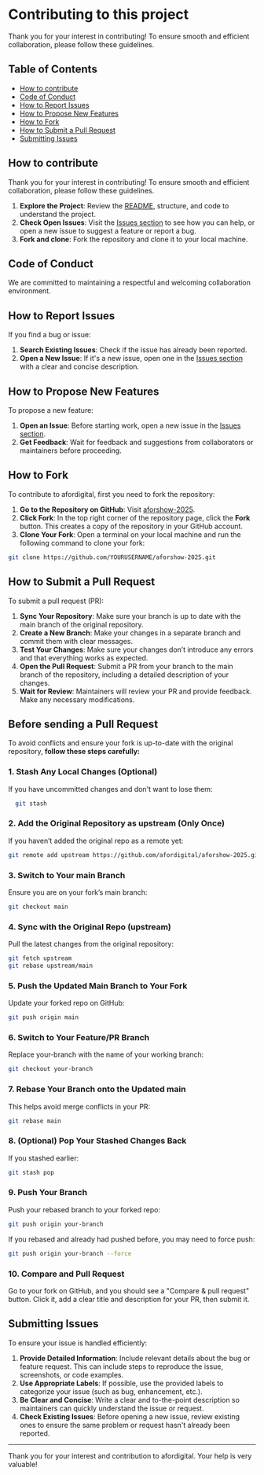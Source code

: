 # Contributing to this project

Thank you for your interest in contributing! To ensure smooth and efficient collaboration, please follow these guidelines.

## Table of Contents

- [How to contribute](#-how-to-contribute)
- [Code of Conduct](#-code-of-conduct)
- [How to Report Issues](#-how-to-report-issues)
- [How to Propose New Features](#-how-to-propose-new-features)
- [How to Fork](#-how-to-fork)
- [How to Submit a Pull Request](#-how-to-submit-a-pull-request)
- [Submitting Issues](#-submitting-issues)

## How to contribute

Thank you for your interest in contributing! To ensure smooth and efficient collaboration, please follow these guidelines.

1. **Explore the Project**: Review the [README](./README.md), structure, and code to understand the project.
2. **Check Open Issues**: Visit the [Issues section](https://img.shields.io/github/issues/afordigital/aforshow-2025) to see how you can help, or open a new issue to suggest a feature or report a bug.
3. **Fork and clone**: Fork the repository and clone it to your local machine.

## Code of Conduct

We are committed to maintaining a respectful and welcoming collaboration environment.

## How to Report Issues

If you find a bug or issue:

1. **Search Existing Issues**: Check if the issue has already been reported.
2. **Open a New Issue**: If it's a new issue, open one in the [Issues section](https://github.com/afordigital/aforshow-2025/issues) with a clear and concise description.

## How to Propose New Features

To propose a new feature:

1. **Open an Issue**: Before starting work, open a new issue in the [Issues section](https://github.com/afordigital/aforshow-2025/issues).
2. **Get Feedback**: Wait for feedback and suggestions from collaborators or maintainers before proceeding.

## How to Fork

To contribute to afordigital, first you need to fork the repository:

1. **Go to the Repository on GitHub**: Visit [aforshow-2025](https://github.com/afordigital/aforshow-2025).
2. **Click Fork**: In the top right corner of the repository page, click the **Fork** button. This creates a copy of the repository in your GitHub account.
3. **Clone Your Fork**: Open a terminal on your local machine and run the following command to clone your fork:

```bash
git clone https://github.com/YOURUSERNAME/aforshow-2025.git
```

## How to Submit a Pull Request

To submit a pull request (PR):

1. **Sync Your Repository**: Make sure your branch is up to date with the main branch of the original repository.
2. **Create a New Branch**: Make your changes in a separate branch and commit them with clear messages.
3. **Test Your Changes**: Make sure your changes don’t introduce any errors and that everything works as expected.
4. **Open the Pull Request**: Submit a PR from your branch to the main branch of the repository, including a detailed description of your changes.
5. **Wait for Review**: Maintainers will review your PR and provide feedback. Make any necessary modifications.

## Before sending a Pull Request

To avoid conflicts and ensure your fork is up-to-date with the original repository, **follow these steps carefully:**

### 1. Stash Any Local Changes (Optional)

If you have uncommitted changes and don't want to lose them:

```bash
  git stash
```

### 2. Add the Original Repository as upstream (Only Once)

If you haven’t added the original repo as a remote yet:

```bash
git remote add upstream https://github.com/afordigital/aforshow-2025.git
```

### 3. Switch to Your main Branch

Ensure you are on your fork’s main branch:

```bash
git checkout main
```

### 4. Sync with the Original Repo (upstream)

Pull the latest changes from the original repository:

```bash
git fetch upstream
git rebase upstream/main
```

### 5. Push the Updated Main Branch to Your Fork

Update your forked repo on GitHub:

```bash
git push origin main
```

### 6. Switch to Your Feature/PR Branch

Replace your-branch with the name of your working branch:

```bash
git checkout your-branch
```

### 7. Rebase Your Branch onto the Updated main

This helps avoid merge conflicts in your PR:

```bash
git rebase main
```

### 8. (Optional) Pop Your Stashed Changes Back

If you stashed earlier:

```bash
git stash pop
```

### 9. Push Your Branch

Push your rebased branch to your forked repo:

```bash
git push origin your-branch
```

If you rebased and already had pushed before, you may need to force push:

```bash
git push origin your-branch --force
```

### 10. Compare and Pull Request

Go to your fork on GitHub, and you should see a "Compare & pull request" button.
Click it, add a clear title and description for your PR, then submit it.

## Submitting Issues

To ensure your issue is handled efficiently:

1. **Provide Detailed Information**: Include relevant details about the bug or feature request. This can include steps to reproduce the issue, screenshots, or code examples.
2. **Use Appropriate Labels**: If possible, use the provided labels to categorize your issue (such as bug, enhancement, etc.).
3. **Be Clear and Concise**: Write a clear and to-the-point description so maintainers can quickly understand the issue or request.
4. **Check Existing Issues**: Before opening a new issue, review existing ones to ensure the same problem or request hasn't already been reported.

---

Thank you for your interest and contribution to afordigital. Your help is very valuable!
